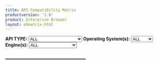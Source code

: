 ```yaml
---
title: API Compatibility Matrix
productversion: '1.6'
product: Enterprise Browser
layout: ebmatrix.html
---
```

<div>
	<B>API TYPE:</B>
	<select id="sel_api_type" onChange="listAPI();">
		<option value="all">ALL</option>
		<option value="ebapi">Enterprise Browser APIs</option>
		<option value="re2xapi">RhoElements 2.x APIs</option>
		<option value="pb3xapi">PocketBrowser 3.x APIs</option>
	</select>
	<B>Operating System(s):</B>
	<select id="sel_platform_type" onChange="listAPI();">
		<option value="all">ALL</option>
		<option value="plat_wmce">WM/CE</option>
		<option value="plat_android">Android</option>
	</select>
	<B>Engine(s):</B>
	<select id="sel_engine_type" onChange="listAPI();">
		<option value="all">ALL</option>
		<option value="eng_ie_wmce">Internet Explorer</option>
		<option value="eng_webkit_wmce">WM/CE Webkit</option>
		<option value="eng_android">Android Stock Webkit</option>
	</select>
	<br><br><table id='tableapilist'></table>
</div>
<style>
		table, th, td {
			border: 1px solid black;
		    border-collapse: collapse;
		}
		th {
		    height: 70px;
		    background-color: #eeeeee;
		    color: black;
		    text-align: center;
		}
		td {
			height: 60px;
			text-align: center;
		}
		table{
			width: 50%
		}
		tr:hover {
			background-color: #eeeeee
		}
</style>
<script type="text/javascript">
		var matrix=[
			{	"apitype":"EnterpriseBrowser API",	"apiname":"<a target='_blank' href='../../api/re2x/apd'>APD	</a>","platform_wmce":"WM/CE",	"platform_android":"Android",	"engine_ie_wmce":"",	"engine_webkit_wmce":"WM/CE Webkit",	"engine_android":"Android Stock Webkit"	},
			{	"apitype":"EnterpriseBrowser API",	"apiname":"<a target='_blank' href='../../api/Application'>Application	</a>","platform_wmce":"WM/CE",	"platform_android":"Android",	"engine_ie_wmce":"",	"engine_webkit_wmce":"WM/CE Webkit",	"engine_android":"Android Stock Webkit"	},
			{	"apitype":"EnterpriseBrowser API",	"apiname":"<a target='_blank' href='../../api/audiocapture'>AudioCapture	</a>","platform_wmce":"WM/CE",	"platform_android":"Android",	"engine_ie_wmce":"",	"engine_webkit_wmce":"WM/CE Webkit",	"engine_android":"Android Stock Webkit"	},
			{	"apitype":"EnterpriseBrowser API",	"apiname":"<a target='_blank' href='../../api/barcode'>Barcode	</a>","platform_wmce":"WM/CE",	"platform_android":"Android",	"engine_ie_wmce":"",	"engine_webkit_wmce":"WM/CE Webkit",	"engine_android":"Android Stock Webkit"	},
			{	"apitype":"EnterpriseBrowser API",	"apiname":"<a target='_blank' href='../../api/battery'>Battery	</a>","platform_wmce":"WM/CE",	"platform_android":"Android",	"engine_ie_wmce":"",	"engine_webkit_wmce":"WM/CE Webkit",	"engine_android":"Android Stock Webkit"	},
			{	"apitype":"EnterpriseBrowser API",	"apiname":"<a target='_blank' href='../../api/camera'>Camera	</a>","platform_wmce":"WM/CE",	"platform_android":"Android",	"engine_ie_wmce":"",	"engine_webkit_wmce":"WM/CE Webkit",	"engine_android":"Android Stock Webkit"	},
			{	"apitype":"EnterpriseBrowser API",	"apiname":"<a target='_blank' href='../../api/cardreader'>CardReader	</a>","platform_wmce":"WM/CE",	"platform_android":"Android",	"engine_ie_wmce":"",	"engine_webkit_wmce":"WM/CE Webkit",	"engine_android":"Android Stock Webkit"	},
			{	"apitype":"EnterpriseBrowser API",	"apiname":"<a target='_blank' href='../../api/Database'>Database	</a>","platform_wmce":"WM/CE",	"platform_android":"Android",	"engine_ie_wmce":"",	"engine_webkit_wmce":"WM/CE Webkit",	"engine_android":"Android Stock Webkit"	},
			{	"apitype":"EnterpriseBrowser API",	"apiname":"<a target='_blank' href='../../api/device'>Device	</a>","platform_wmce":"WM/CE",	"platform_android":"Android",	"engine_ie_wmce":"",	"engine_webkit_wmce":"WM/CE Webkit",	"engine_android":"Android Stock Webkit"	},
			{	"apitype":"EnterpriseBrowser API",	"apiname":"<a target='_blank' href='../../api/Ekb'>Ekb	</a>","platform_wmce":"",	"platform_android":"Android",	"engine_ie_wmce":"",	"engine_webkit_wmce":"",	"engine_android":"Android Stock Webkit"	},
			{	"apitype":"EnterpriseBrowser API",	"apiname":"<a target='_blank' href='../../api/EzNFC'>EzNFC	</a>","platform_wmce":"",	"platform_android":"Android",	"engine_ie_wmce":"",	"engine_webkit_wmce":"",	"engine_android":"Android Stock Webkit"	},
			{	"apitype":"EnterpriseBrowser API",	"apiname":"<a target='_blank' href='../../api/File'>File	</a>","platform_wmce":"WM/CE",	"platform_android":"Android",	"engine_ie_wmce":"",	"engine_webkit_wmce":"WM/CE Webkit",	"engine_android":"Android Stock Webkit"	},
			{	"apitype":"EnterpriseBrowser API",	"apiname":"<a target='_blank' href='../../api/Intent'>Intent	</a>","platform_wmce":"WM/CE",	"platform_android":"Android",	"engine_ie_wmce":"",	"engine_webkit_wmce":"WM/CE Webkit",	"engine_android":"Android Stock Webkit"	},
			{	"apitype":"EnterpriseBrowser API",	"apiname":"<a target='_blank' href='../../api/keycapture'>KeyCapture	</a>","platform_wmce":"WM/CE",	"platform_android":"Android",	"engine_ie_wmce":"",	"engine_webkit_wmce":"WM/CE Webkit",	"engine_android":"Android Stock Webkit"	},
			{	"apitype":"EnterpriseBrowser API",	"apiname":"<a target='_blank' href='../../api/keystate'>KeyState	</a>","platform_wmce":"WM/CE",	"platform_android":"",	"engine_ie_wmce":"",	"engine_webkit_wmce":"WM/CE Webkit",	"engine_android":""	},
			{	"apitype":"EnterpriseBrowser API",	"apiname":"<a target='_blank' href='../../api/Log'>Log	</a>","platform_wmce":"WM/CE",	"platform_android":"Android",	"engine_ie_wmce":"",	"engine_webkit_wmce":"WM/CE Webkit",	"engine_android":"Android Stock Webkit"	},
			{	"apitype":"EnterpriseBrowser API",	"apiname":"<a target='_blank' href='../../api/mediaplayer'>MediaPlayer	</a>","platform_wmce":"WM/CE",	"platform_android":"Android",	"engine_ie_wmce":"",	"engine_webkit_wmce":"WM/CE Webkit",	"engine_android":"Android Stock Webkit"	},
			{	"apitype":"EnterpriseBrowser API",	"apiname":"<a target='_blank' href='../../api/NativeMenubar'>NativeMenubar	</a>","platform_wmce":"WM/CE",	"platform_android":"",	"engine_ie_wmce":"",	"engine_webkit_wmce":"WM/CE Webkit",	"engine_android":""	},
			{	"apitype":"EnterpriseBrowser API",	"apiname":"<a target='_blank' href='../../api/NativeTabbar'>NativeTabbar	</a>","platform_wmce":"WM/CE",	"platform_android":"Android",	"engine_ie_wmce":"",	"engine_webkit_wmce":"WM/CE Webkit",	"engine_android":"Android Stock Webkit"	},
			{	"apitype":"EnterpriseBrowser API",	"apiname":"<a target='_blank' href='../../api/NativeToolbar'>NativeToolbar	</a>","platform_wmce":"WM/CE",	"platform_android":"Android",	"engine_ie_wmce":"",	"engine_webkit_wmce":"WM/CE Webkit",	"engine_android":"Android Stock Webkit"	},
			{	"apitype":"EnterpriseBrowser API",	"apiname":"<a target='_blank' href='../../api/Network'>Network	</a>","platform_wmce":"WM/CE",	"platform_android":"Android",	"engine_ie_wmce":"",	"engine_webkit_wmce":"WM/CE Webkit",	"engine_android":"Android Stock Webkit"	},
			{	"apitype":"EnterpriseBrowser API",	"apiname":"<a target='_blank' href='../../api/Notification'>Notification	</a>","platform_wmce":"WM/CE",	"platform_android":"Android",	"engine_ie_wmce":"",	"engine_webkit_wmce":"WM/CE Webkit",	"engine_android":"Android Stock Webkit"	},
			{	"apitype":"EnterpriseBrowser API",	"apiname":"<a target='_blank' href='../../api/printing'>Printer	</a>","platform_wmce":"WM/CE",	"platform_android":"Android",	"engine_ie_wmce":"",	"engine_webkit_wmce":"WM/CE Webkit",	"engine_android":"Android Stock Webkit"	},
			{	"apitype":"EnterpriseBrowser API",	"apiname":"<a target='_blank' href='../../api/printingzebra'>PrinterZebra	</a>","platform_wmce":"WM/CE",	"platform_android":"Android",	"engine_ie_wmce":"",	"engine_webkit_wmce":"WM/CE Webkit",	"engine_android":"Android Stock Webkit"	},
			{	"apitype":"EnterpriseBrowser API",	"apiname":"<a target='_blank' href='../../api/remotenotification'>RemoteNotification	</a>","platform_wmce":"",	"platform_android":"Android",	"engine_ie_wmce":"",	"engine_webkit_wmce":"",	"engine_android":"Android Stock Webkit"	},
			{	"apitype":"EnterpriseBrowser API",	"apiname":"<a target='_blank' href='../../api/screenorientation'>ScreenOrientation	</a>","platform_wmce":"WM/CE",	"platform_android":"Android",	"engine_ie_wmce":"",	"engine_webkit_wmce":"WM/CE Webkit",	"engine_android":"Android Stock Webkit"	},
			{	"apitype":"EnterpriseBrowser API",	"apiname":"<a target='_blank' href='../../api/sensor'>Sensor	</a>","platform_wmce":"WM/CE",	"platform_android":"Android",	"engine_ie_wmce":"",	"engine_webkit_wmce":"WM/CE Webkit",	"engine_android":"Android Stock Webkit"	},
			{	"apitype":"EnterpriseBrowser API",	"apiname":"<a target='_blank' href='../../api/settingsButton'>SettingsButton	</a>","platform_wmce":"WM/CE",	"platform_android":"Android",	"engine_ie_wmce":"",	"engine_webkit_wmce":"WM/CE Webkit",	"engine_android":"Android Stock Webkit"	},
			{	"apitype":"EnterpriseBrowser API",	"apiname":"<a target='_blank' href='../../api/signalindicators'>SignalIndicators	</a>","platform_wmce":"WM/CE",	"platform_android":"Android",	"engine_ie_wmce":"",	"engine_webkit_wmce":"WM/CE Webkit",	"engine_android":"Android Stock Webkit"	},
			{	"apitype":"EnterpriseBrowser API",	"apiname":"<a target='_blank' href='../../api/signature'>Signature	</a>","platform_wmce":"WM/CE",	"platform_android":"Android",	"engine_ie_wmce":"",	"engine_webkit_wmce":"WM/CE Webkit",	"engine_android":"Android Stock Webkit"	},
			{	"apitype":"EnterpriseBrowser API",	"apiname":"<a target='_blank' href='../../api/Sip'>SIP	</a>","platform_wmce":"",	"platform_android":"Android",	"engine_ie_wmce":"",	"engine_webkit_wmce":"",	"engine_android":"Android Stock Webkit"	},
			{	"apitype":"EnterpriseBrowser API",	"apiname":"<a target='_blank' href='../../api/smartcradle'>SmartCradle	</a>","platform_wmce":"WM/CE",	"platform_android":"Android",	"engine_ie_wmce":"",	"engine_webkit_wmce":"WM/CE Webkit",	"engine_android":"Android Stock Webkit"	},
			{	"apitype":"EnterpriseBrowser API",	"apiname":"<a target='_blank' href='../../api/system'>System	</a>","platform_wmce":"WM/CE",	"platform_android":"Android",	"engine_ie_wmce":"",	"engine_webkit_wmce":"WM/CE Webkit",	"engine_android":"Android Stock Webkit"	},
			{	"apitype":"EnterpriseBrowser API",	"apiname":"<a target='_blank' href='../../api/Timer'>Timer	</a>","platform_wmce":"WM/CE",	"platform_android":"Android",	"engine_ie_wmce":"",	"engine_webkit_wmce":"WM/CE Webkit",	"engine_android":"Android Stock Webkit"	},
			{	"apitype":"EnterpriseBrowser API",	"apiname":"<a target='_blank' href='../../api/webview'>Webview	</a>","platform_wmce":"WM/CE",	"platform_android":"Android",	"engine_ie_wmce":"",	"engine_webkit_wmce":"WM/CE Webkit",	"engine_android":"Android Stock Webkit"	},
			{	"apitype":"RhoElements 2.X API",	"apiname":"<a target='_blank' href='../../api/re2x/addressbar'>AddressBar	</a>","platform_wmce":"WM/CE",	"platform_android":"Android",	"engine_ie_wmce":"",	"engine_webkit_wmce":"WM/CE Webkit",	"engine_android":"Android Stock Webkit"	},
			{	"apitype":"RhoElements 2.X API",	"apiname":"<a target='_blank' href='../../api/re2x/airbeam'>Airbeam	</a>","platform_wmce":"WM/CE",	"platform_android":"",	"engine_ie_wmce":"",	"engine_webkit_wmce":"WM/CE Webkit",	"engine_android":""	},
			{	"apitype":"RhoElements 2.X API",	"apiname":"<a target='_blank' href='../../api/re2x/alarm'>Alarm	</a>","platform_wmce":"WM/CE",	"platform_android":"Android",	"engine_ie_wmce":"",	"engine_webkit_wmce":"WM/CE Webkit",	"engine_android":"Android Stock Webkit"	},
			{	"apitype":"RhoElements 2.X API",	"apiname":"<a target='_blank' href='../../api/re2x/apd'>APD	</a>","platform_wmce":"WM/CE",	"platform_android":"Android",	"engine_ie_wmce":"",	"engine_webkit_wmce":"WM/CE Webkit",	"engine_android":"Android Stock Webkit"	},
			{	"apitype":"RhoElements 2.X API",	"apiname":"<a target='_blank' href='../../api/re2x/application'>Application	</a>","platform_wmce":"WM/CE",	"platform_android":"Android",	"engine_ie_wmce":"",	"engine_webkit_wmce":"WM/CE Webkit",	"engine_android":"Android Stock Webkit"	},
			{	"apitype":"RhoElements 2.X API",	"apiname":"<a target='_blank' href='../../api/re2x/AudioCapture'>AudioCapture	</a>","platform_wmce":"WM/CE",	"platform_android":"Android",	"engine_ie_wmce":"",	"engine_webkit_wmce":"WM/CE Webkit",	"engine_android":"Android Stock Webkit"	},
			{	"apitype":"RhoElements 2.X API",	"apiname":"<a target='_blank' href='../../api/re2x/backbutton'>BackButton	</a>","platform_wmce":"WM/CE",	"platform_android":"Android",	"engine_ie_wmce":"",	"engine_webkit_wmce":"WM/CE Webkit",	"engine_android":"Android Stock Webkit"	},
			{	"apitype":"RhoElements 2.X API",	"apiname":"<a target='_blank' href='../../api/re2x/backlight'>Backlight	</a>","platform_wmce":"WM/CE",	"platform_android":"Android",	"engine_ie_wmce":"",	"engine_webkit_wmce":"WM/CE Webkit",	"engine_android":"Android Stock Webkit"	},
			{	"apitype":"RhoElements 2.X API",	"apiname":"<a target='_blank' href='../../api/re2x/battery'>Battery	</a>","platform_wmce":"WM/CE",	"platform_android":"Android",	"engine_ie_wmce":"",	"engine_webkit_wmce":"WM/CE Webkit",	"engine_android":"Android Stock Webkit"	},
			{	"apitype":"RhoElements 2.X API",	"apiname":"<a target='_blank' href='../../api/re2x/bottomcommandarea'>BottomCommandArea	</a>","platform_wmce":"WM/CE",	"platform_android":"",	"engine_ie_wmce":"",	"engine_webkit_wmce":"WM/CE Webkit",	"engine_android":""	},
			{	"apitype":"RhoElements 2.X API",	"apiname":"<a target='_blank' href='../../api/re2x/cardreader'>CardReader	</a>","platform_wmce":"WM/CE",	"platform_android":"Android",	"engine_ie_wmce":"",	"engine_webkit_wmce":"WM/CE Webkit",	"engine_android":"Android Stock Webkit"	},
			{	"apitype":"RhoElements 2.X API",	"apiname":"<a target='_blank' href='../../api/re2x/comm'>Comm	</a>","platform_wmce":"WM/CE",	"platform_android":"",	"engine_ie_wmce":"",	"engine_webkit_wmce":"WM/CE Webkit",	"engine_android":""	},
			{	"apitype":"RhoElements 2.X API",	"apiname":"<a target='_blank' href='../../api/re2x/toc_decoders'>Decoders	</a>","platform_wmce":"WM/CE",	"platform_android":"Android",	"engine_ie_wmce":"",	"engine_webkit_wmce":"WM/CE Webkit",	"engine_android":"Android Stock Webkit"	},
			{	"apitype":"RhoElements 2.X API",	"apiname":"<a target='_blank' href='../../api/re2x/device'>Device	</a>","platform_wmce":"WM/CE",	"platform_android":"Android",	"engine_ie_wmce":"",	"engine_webkit_wmce":"WM/CE Webkit",	"engine_android":"Android Stock Webkit"	},
			{	"apitype":"RhoElements 2.X API",	"apiname":"<a target='_blank' href='../../api/re2x/EMMLProfile'>EMML Profile	</a>","platform_wmce":"WM/CE",	"platform_android":"Android",	"engine_ie_wmce":"",	"engine_webkit_wmce":"WM/CE Webkit",	"engine_android":"Android Stock Webkit"	},
			{	"apitype":"RhoElements 2.X API",	"apiname":"<a target='_blank' href='../../api/re2x/FileTransfer'>FileTransfer	</a>","platform_wmce":"WM/CE",	"platform_android":"Android",	"engine_ie_wmce":"",	"engine_webkit_wmce":"WM/CE Webkit",	"engine_android":"Android Stock Webkit"	},
			{	"apitype":"RhoElements 2.X API",	"apiname":"<a target='_blank' href='../../api/re2x/forwardbutton'>ForwardButton	</a>","platform_wmce":"WM/CE",	"platform_android":"Android",	"engine_ie_wmce":"",	"engine_webkit_wmce":"WM/CE Webkit",	"engine_android":"Android Stock Webkit"	},
			{	"apitype":"RhoElements 2.X API",	"apiname":"<a target='_blank' href='../../api/re2x/generic'>Generic	</a>","platform_wmce":"WM/CE",	"platform_android":"Android",	"engine_ie_wmce":"",	"engine_webkit_wmce":"WM/CE Webkit",	"engine_android":"Android Stock Webkit"	},
			{	"apitype":"RhoElements 2.X API",	"apiname":"<a target='_blank' href='../../api/re2x/Gesture'>Gesture	</a>","platform_wmce":"WM/CE",	"platform_android":"Android",	"engine_ie_wmce":"",	"engine_webkit_wmce":"WM/CE Webkit",	"engine_android":"Android Stock Webkit"	},
			{	"apitype":"RhoElements 2.X API",	"apiname":"<a target='_blank' href='../../api/re2x/gobutton'>GoButton	</a>","platform_wmce":"WM/CE",	"platform_android":"Android",	"engine_ie_wmce":"",	"engine_webkit_wmce":"WM/CE Webkit",	"engine_android":"Android Stock Webkit"	},
			{	"apitype":"RhoElements 2.X API",	"apiname":"<a target='_blank' href='../../api/re2x/History'>History	</a>","platform_wmce":"WM/CE",	"platform_android":"Android",	"engine_ie_wmce":"",	"engine_webkit_wmce":"WM/CE Webkit",	"engine_android":"Android Stock Webkit"	},
			{	"apitype":"RhoElements 2.X API",	"apiname":"<a target='_blank' href='../../api/re2x/HomeButton'>HomeButton	</a>","platform_wmce":"WM/CE",	"platform_android":"Android",	"engine_ie_wmce":"",	"engine_webkit_wmce":"WM/CE Webkit",	"engine_android":"Android Stock Webkit"	},
			{	"apitype":"RhoElements 2.X API",	"apiname":"<a target='_blank' href='../../api/re2x/hourglass'>Hourglass	</a>","platform_wmce":"WM/CE",	"platform_android":"Android",	"engine_ie_wmce":"",	"engine_webkit_wmce":"WM/CE Webkit",	"engine_android":"Android Stock Webkit"	},
			{	"apitype":"RhoElements 2.X API",	"apiname":"<a target='_blank' href='../../api/re2x/imager'>Imager	</a>","platform_wmce":"WM/CE",	"platform_android":"Android",	"engine_ie_wmce":"",	"engine_webkit_wmce":"WM/CE Webkit",	"engine_android":"Android Stock Webkit"	},
			{	"apitype":"RhoElements 2.X API",	"apiname":"<a target='_blank' href='../../api/re2x/keycapture'>KeyCapture	</a>","platform_wmce":"WM/CE",	"platform_android":"Android",	"engine_ie_wmce":"",	"engine_webkit_wmce":"WM/CE Webkit",	"engine_android":"Android Stock Webkit"	},
			{	"apitype":"RhoElements 2.X API",	"apiname":"<a target='_blank' href='../../api/re2x/Keylight'>KeyLight	</a>","platform_wmce":"WM/CE",	"platform_android":"",	"engine_ie_wmce":"",	"engine_webkit_wmce":"WM/CE Webkit",	"engine_android":""	},
			{	"apitype":"RhoElements 2.X API",	"apiname":"<a target='_blank' href='../../api/re2x/keystate'>KeyState	</a>","platform_wmce":"WM/CE",	"platform_android":"",	"engine_ie_wmce":"",	"engine_webkit_wmce":"WM/CE Webkit",	"engine_android":""	},
			{	"apitype":"RhoElements 2.X API",	"apiname":"<a target='_blank' href='../../api/re2x/mediaPlayer'>MediaPlayer	</a>","platform_wmce":"WM/CE",	"platform_android":"Android",	"engine_ie_wmce":"",	"engine_webkit_wmce":"WM/CE Webkit",	"engine_android":"Android Stock Webkit"	},
			{	"apitype":"RhoElements 2.X API",	"apiname":"<a target='_blank' href='../../api/re2x/memory'>Memory	</a>","platform_wmce":"WM/CE",	"platform_android":"",	"engine_ie_wmce":"",	"engine_webkit_wmce":"WM/CE Webkit",	"engine_android":""	},
			{	"apitype":"RhoElements 2.X API",	"apiname":"<a target='_blank' href='../../api/re2x/minimizebutton'>MinimizeButton	</a>","platform_wmce":"WM/CE",	"platform_android":"Android",	"engine_ie_wmce":"",	"engine_webkit_wmce":"WM/CE Webkit",	"engine_android":"Android Stock Webkit"	},
			{	"apitype":"RhoElements 2.X API",	"apiname":"<a target='_blank' href='../../api/re2x/network'>Network	</a>","platform_wmce":"WM/CE",	"platform_android":"Android",	"engine_ie_wmce":"",	"engine_webkit_wmce":"WM/CE Webkit",	"engine_android":"Android Stock Webkit"	},
			{	"apitype":"RhoElements 2.X API",	"apiname":"<a target='_blank' href='../../api/re2x/notification'>Notification	</a>","platform_wmce":"WM/CE",	"platform_android":"Android",	"engine_ie_wmce":"",	"engine_webkit_wmce":"WM/CE Webkit",	"engine_android":"Android Stock Webkit"	},
			{	"apitype":"RhoElements 2.X API",	"apiname":"<a target='_blank' href='../../api/re2x/odax'>ODAX	</a>","platform_wmce":"WM/CE",	"platform_android":"",	"engine_ie_wmce":"",	"engine_webkit_wmce":"WM/CE Webkit",	"engine_android":""	},
			{	"apitype":"RhoElements 2.X API",	"apiname":"<a target='_blank' href='../../api/re2x/poweron'>PowerOn	</a>","platform_wmce":"WM/CE",	"platform_android":"",	"engine_ie_wmce":"",	"engine_webkit_wmce":"WM/CE Webkit",	"engine_android":""	},
			{	"apitype":"RhoElements 2.X API",	"apiname":"<a target='_blank' href='../../api/re2x/push'>Push	</a>","platform_wmce":"WM/CE",	"platform_android":"Android",	"engine_ie_wmce":"",	"engine_webkit_wmce":"WM/CE Webkit",	"engine_android":"Android Stock Webkit"	},
			{	"apitype":"RhoElements 2.X API",	"apiname":"<a target='_blank' href='../../api/re2x/quitbutton'>Quit Button	</a>","platform_wmce":"WM/CE",	"platform_android":"Android",	"engine_ie_wmce":"",	"engine_webkit_wmce":"WM/CE Webkit",	"engine_android":"Android Stock Webkit"	},
			{	"apitype":"RhoElements 2.X API",	"apiname":"<a target='_blank' href='../../api/re2x/RawSensor'>RawSensor	</a>","platform_wmce":"WM/CE",	"platform_android":"Android",	"engine_ie_wmce":"",	"engine_webkit_wmce":"WM/CE Webkit",	"engine_android":"Android Stock Webkit"	},
			{	"apitype":"RhoElements 2.X API",	"apiname":"<a target='_blank' href='../../api/re2x/reboot'>Reboot	</a>","platform_wmce":"WM/CE",	"platform_android":"",	"engine_ie_wmce":"",	"engine_webkit_wmce":"WM/CE Webkit",	"engine_android":""	},
			{	"apitype":"RhoElements 2.X API",	"apiname":"<a target='_blank' href='../../api/re2x/registry'>Registry	</a>","platform_wmce":"WM/CE",	"platform_android":"",	"engine_ie_wmce":"",	"engine_webkit_wmce":"WM/CE Webkit",	"engine_android":""	},
			{	"apitype":"RhoElements 2.X API",	"apiname":"<a target='_blank' href='../../api/re2x/reloadbutton'>Reload Button	</a>","platform_wmce":"WM/CE",	"platform_android":"Android",	"engine_ie_wmce":"",	"engine_webkit_wmce":"WM/CE Webkit",	"engine_android":"Android Stock Webkit"	},
			{	"apitype":"RhoElements 2.X API",	"apiname":"<a target='_blank' href='../../api/re2x/rfid'>RFID	</a>","platform_wmce":"WM/CE",	"platform_android":"",	"engine_ie_wmce":"",	"engine_webkit_wmce":"WM/CE Webkit",	"engine_android":""	},
			{	"apitype":"RhoElements 2.X API",	"apiname":"<a target='_blank' href='../../api/re2x/RSM'>RSM	</a>","platform_wmce":"WM/CE",	"platform_android":"",	"engine_ie_wmce":"",	"engine_webkit_wmce":"WM/CE Webkit",	"engine_android":""	},
			{	"apitype":"RhoElements 2.X API",	"apiname":"<a target='_blank' href='../../api/re2x/scanner'>Scanner	</a>","platform_wmce":"WM/CE",	"platform_android":"Android",	"engine_ie_wmce":"",	"engine_webkit_wmce":"WM/CE Webkit",	"engine_android":"Android Stock Webkit"	},
			{	"apitype":"RhoElements 2.X API",	"apiname":"<a target='_blank' href='../../api/re2x/screenorientation'>ScreenOrientation	</a>","platform_wmce":"WM/CE",	"platform_android":"Android",	"engine_ie_wmce":"",	"engine_webkit_wmce":"WM/CE Webkit",	"engine_android":"Android Stock Webkit"	},
			{	"apitype":"RhoElements 2.X API",	"apiname":"<a target='_blank' href='../../api/re2x/signal'>Signal	</a>","platform_wmce":"WM/CE",	"platform_android":"Android",	"engine_ie_wmce":"",	"engine_webkit_wmce":"WM/CE Webkit",	"engine_android":"Android Stock Webkit"	},
			{	"apitype":"RhoElements 2.X API",	"apiname":"<a target='_blank' href='../../api/re2x/SignatureCapture'>SignatureCapture	</a>","platform_wmce":"WM/CE",	"platform_android":"Android",	"engine_ie_wmce":"",	"engine_webkit_wmce":"WM/CE Webkit",	"engine_android":"Android Stock Webkit"	},
			{	"apitype":"RhoElements 2.X API",	"apiname":"<a target='_blank' href='../../api/re2x/sip'>SIP	</a>","platform_wmce":"WM/CE",	"platform_android":"",	"engine_ie_wmce":"",	"engine_webkit_wmce":"WM/CE Webkit",	"engine_android":""	},
			{	"apitype":"RhoElements 2.X API",	"apiname":"<a target='_blank' href='../../api/re2x/sipbutton'>SIPButton	</a>","platform_wmce":"WM/CE",	"platform_android":"Android",	"engine_ie_wmce":"",	"engine_webkit_wmce":"WM/CE Webkit",	"engine_android":"Android Stock Webkit"	},
			{	"apitype":"RhoElements 2.X API",	"apiname":"<a target='_blank' href='../../api/re2x/stopbutton'>StopButton	</a>","platform_wmce":"WM/CE",	"platform_android":"Android",	"engine_ie_wmce":"",	"engine_webkit_wmce":"WM/CE Webkit",	"engine_android":"Android Stock Webkit"	},
			{	"apitype":"RhoElements 2.X API",	"apiname":"<a target='_blank' href='../../api/re2x/stylus'>Stylus	</a>","platform_wmce":"WM/CE",	"platform_android":"Android",	"engine_ie_wmce":"",	"engine_webkit_wmce":"WM/CE Webkit",	"engine_android":"Android Stock Webkit"	},
			{	"apitype":"RhoElements 2.X API",	"apiname":"<a target='_blank' href='../../api/re2x/systemTime'>SystemTime	</a>","platform_wmce":"WM/CE",	"platform_android":"",	"engine_ie_wmce":"",	"engine_webkit_wmce":"WM/CE Webkit",	"engine_android":""	},
			{	"apitype":"RhoElements 2.X API",	"apiname":"<a target='_blank' href='../../api/re2x/timer'>Timer	</a>","platform_wmce":"WM/CE",	"platform_android":"Android",	"engine_ie_wmce":"",	"engine_webkit_wmce":"WM/CE Webkit",	"engine_android":"Android Stock Webkit"	},
			{	"apitype":"RhoElements 2.X API",	"apiname":"<a target='_blank' href='../../api/re2x/topcommandarea'>TopCommandArea	</a>","platform_wmce":"WM/CE",	"platform_android":"",	"engine_ie_wmce":"",	"engine_webkit_wmce":"WM/CE Webkit",	"engine_android":""	},
			{	"apitype":"RhoElements 2.X API",	"apiname":"<a target='_blank' href='../../api/re2x/VideoCapture'>VideoCapture	</a>","platform_wmce":"WM/CE",	"platform_android":"Android",	"engine_ie_wmce":"",	"engine_webkit_wmce":"WM/CE Webkit",	"engine_android":"Android Stock Webkit"	},
			{	"apitype":"RhoElements 2.X API",	"apiname":"<a target='_blank' href='../../api/re2x/volume'>Volume	</a>","platform_wmce":"WM/CE",	"platform_android":"Android",	"engine_ie_wmce":"",	"engine_webkit_wmce":"WM/CE Webkit",	"engine_android":"Android Stock Webkit"	},
			{	"apitype":"RhoElements 2.X API",	"apiname":"<a target='_blank' href='../../api/re2x/wake'>Wake	</a>","platform_wmce":"",	"platform_android":"Android",	"engine_ie_wmce":"",	"engine_webkit_wmce":"",	"engine_android":"Android Stock Webkit"	},
			{	"apitype":"RhoElements 2.X API",	"apiname":"<a target='_blank' href='../../api/re2x/zoom'>Zoom	</a>","platform_wmce":"WM/CE",	"platform_android":"Android",	"engine_ie_wmce":"",	"engine_webkit_wmce":"WM/CE Webkit",	"engine_android":"Android Stock Webkit"	},
			{	"apitype":"RhoElements 2.X API",	"apiname":"<a target='_blank' href='../../api/re2x/zoomTextButton'>ZoomTextButton	</a>","platform_wmce":"WM/CE",	"platform_android":"Android",	"engine_ie_wmce":"",	"engine_webkit_wmce":"WM/CE Webkit",	"engine_android":"Android Stock Webkit"	},
			{	"apitype":"PocketBrowser 3.X API",	"apiname":"<a target='_blank' href='../../api/pb3x/addressbar'>AddressBar	</a>","platform_wmce":"WM/CE",	"platform_android":"Android",	"engine_ie_wmce":"Internet Explorer",	"engine_webkit_wmce":"WM/CE Webkit",	"engine_android":"Android Stock Webkit"	},
			{	"apitype":"PocketBrowser 3.X API",	"apiname":"<a target='_blank' href='../../api/pb3x/toc_airbeam'>Airbeam Smart	</a>","platform_wmce":"WM/CE",	"platform_android":"",	"engine_ie_wmce":"Internet Explorer",	"engine_webkit_wmce":"WM/CE Webkit",	"engine_android":""	},
			{	"apitype":"PocketBrowser 3.X API",	"apiname":"<a target='_blank' href='../../api/pb3x/alarm'>Alarm	</a>","platform_wmce":"WM/CE",	"platform_android":"Android",	"engine_ie_wmce":"Internet Explorer",	"engine_webkit_wmce":"WM/CE Webkit",	"engine_android":"Android Stock Webkit"	},
			{	"apitype":"PocketBrowser 3.X API",	"apiname":"<a target='_blank' href='../../api/pb3x/toc_apd'>APD	</a>","platform_wmce":"WM/CE",	"platform_android":"Android",	"engine_ie_wmce":"Internet Explorer",	"engine_webkit_wmce":"WM/CE Webkit",	"engine_android":"Android Stock Webkit"	},
			{	"apitype":"PocketBrowser 3.X API",	"apiname":"<a target='_blank' href='../../api/pb3x/application'>Application	</a>","platform_wmce":"WM/CE",	"platform_android":"Android",	"engine_ie_wmce":"Internet Explorer",	"engine_webkit_wmce":"WM/CE Webkit",	"engine_android":"Android Stock Webkit"	},
			{	"apitype":"PocketBrowser 3.X API",	"apiname":"<a target='_blank' href='../../api/pb3x/backbutton'>BackButton	</a>","platform_wmce":"WM/CE",	"platform_android":"Android",	"engine_ie_wmce":"Internet Explorer",	"engine_webkit_wmce":"WM/CE Webkit",	"engine_android":"Android Stock Webkit"	},
			{	"apitype":"PocketBrowser 3.X API",	"apiname":"<a target='_blank' href='../../api/pb3x/backlight'>Backlight	</a>","platform_wmce":"WM/CE",	"platform_android":"Android",	"engine_ie_wmce":"Internet Explorer",	"engine_webkit_wmce":"WM/CE Webkit",	"engine_android":"Android Stock Webkit"	},
			{	"apitype":"PocketBrowser 3.X API",	"apiname":"<a target='_blank' href='../../api/pb3x/battery'>Battery	</a>","platform_wmce":"WM/CE",	"platform_android":"Android",	"engine_ie_wmce":"Internet Explorer",	"engine_webkit_wmce":"WM/CE Webkit",	"engine_android":"Android Stock Webkit"	},
			{	"apitype":"PocketBrowser 3.X API",	"apiname":"<a target='_blank' href='../../api/pb3x/bottomcommandarea'>BottomCommandArea	</a>","platform_wmce":"WM/CE",	"platform_android":"",	"engine_ie_wmce":"Internet Explorer",	"engine_webkit_wmce":"WM/CE Webkit",	"engine_android":""	},
			{	"apitype":"PocketBrowser 3.X API",	"apiname":"<a target='_blank' href='../../api/pb3x/cardreader'>CardReader	</a>","platform_wmce":"WM/CE",	"platform_android":"Android",	"engine_ie_wmce":"Internet Explorer",	"engine_webkit_wmce":"WM/CE Webkit",	"engine_android":"Android Stock Webkit"	},
			{	"apitype":"PocketBrowser 3.X API",	"apiname":"<a target='_blank' href='../../api/pb3x/comm'>Comm	</a>","platform_wmce":"WM/CE",	"platform_android":"",	"engine_ie_wmce":"Internet Explorer",	"engine_webkit_wmce":"WM/CE Webkit",	"engine_android":""	},
			{	"apitype":"PocketBrowser 3.X API",	"apiname":"<a target='_blank' href='../../api/pb3x/decoders'>Decoders	</a>","platform_wmce":"WM/CE",	"platform_android":"Android",	"engine_ie_wmce":"Internet Explorer",	"engine_webkit_wmce":"WM/CE Webkit",	"engine_android":"Android Stock Webkit"	},
			{	"apitype":"PocketBrowser 3.X API",	"apiname":"<a target='_blank' href='../../api/pb3x/device'>Device	</a>","platform_wmce":"WM/CE",	"platform_android":"",	"engine_ie_wmce":"Internet Explorer",	"engine_webkit_wmce":"WM/CE Webkit",	"engine_android":""	},
			{	"apitype":"PocketBrowser 3.X API",	"apiname":"<a target='_blank' href='../../api/pb3x/emmlprofile'>EMMLProfile	</a>","platform_wmce":"WM/CE",	"platform_android":"Android",	"engine_ie_wmce":"Internet Explorer",	"engine_webkit_wmce":"WM/CE Webkit",	"engine_android":"Android Stock Webkit"	},
			{	"apitype":"PocketBrowser 3.X API",	"apiname":"<a target='_blank' href='../../api/pb3x/filetransfer'>FileTransfer	</a>","platform_wmce":"WM/CE",	"platform_android":"Android",	"engine_ie_wmce":"Internet Explorer",	"engine_webkit_wmce":"WM/CE Webkit",	"engine_android":"Android Stock Webkit"	},
			{	"apitype":"PocketBrowser 3.X API",	"apiname":"<a target='_blank' href='../../api/pb3x/forwardbutton'>ForwardButton	</a>","platform_wmce":"WM/CE",	"platform_android":"Android",	"engine_ie_wmce":"Internet Explorer",	"engine_webkit_wmce":"WM/CE Webkit",	"engine_android":"Android Stock Webkit"	},
			{	"apitype":"PocketBrowser 3.X API",	"apiname":"<a target='_blank' href='../../api/pb3x/toc_generic'>Generic	</a>","platform_wmce":"WM/CE",	"platform_android":"Android",	"engine_ie_wmce":"Internet Explorer",	"engine_webkit_wmce":"WM/CE Webkit",	"engine_android":"Android Stock Webkit"	},
			{	"apitype":"PocketBrowser 3.X API",	"apiname":"<a target='_blank' href='../../api/pb3x/gesture'>Gesture	</a>","platform_wmce":"WM/CE",	"platform_android":"Android",	"engine_ie_wmce":"Internet Explorer",	"engine_webkit_wmce":"WM/CE Webkit",	"engine_android":"Android Stock Webkit"	},
			{	"apitype":"PocketBrowser 3.X API",	"apiname":"<a target='_blank' href='../../api/pb3x/gobutton'>GoButton	</a>","platform_wmce":"WM/CE",	"platform_android":"Android",	"engine_ie_wmce":"Internet Explorer",	"engine_webkit_wmce":"WM/CE Webkit",	"engine_android":"Android Stock Webkit"	},
			{	"apitype":"PocketBrowser 3.X API",	"apiname":"<a target='_blank' href='../../api/pb3x/historyback'>HistoryBack	</a>","platform_wmce":"WM/CE",	"platform_android":"Android",	"engine_ie_wmce":"Internet Explorer",	"engine_webkit_wmce":"WM/CE Webkit",	"engine_android":"Android Stock Webkit"	},
			{	"apitype":"PocketBrowser 3.X API",	"apiname":"<a target='_blank' href='../../api/pb3x/homebutton'>HomeButton	</a>","platform_wmce":"WM/CE",	"platform_android":"Android",	"engine_ie_wmce":"Internet Explorer",	"engine_webkit_wmce":"WM/CE Webkit",	"engine_android":"Android Stock Webkit"	},
			{	"apitype":"PocketBrowser 3.X API",	"apiname":"<a target='_blank' href='../../api/pb3x/hourglass'>Hourglass	</a>","platform_wmce":"WM/CE",	"platform_android":"Android",	"engine_ie_wmce":"Internet Explorer",	"engine_webkit_wmce":"WM/CE Webkit",	"engine_android":"Android Stock Webkit"	},
			{	"apitype":"PocketBrowser 3.X API",	"apiname":"<a target='_blank' href='../../api/pb3x/imager'>Imager	</a>","platform_wmce":"WM/CE",	"platform_android":"Android",	"engine_ie_wmce":"Internet Explorer",	"engine_webkit_wmce":"WM/CE Webkit",	"engine_android":"Android Stock Webkit"	},
			{	"apitype":"PocketBrowser 3.X API",	"apiname":"<a target='_blank' href='../../api/pb3x/keycapture'>KeyCapture	</a>","platform_wmce":"WM/CE",	"platform_android":"Android",	"engine_ie_wmce":"Internet Explorer",	"engine_webkit_wmce":"WM/CE Webkit",	"engine_android":"Android Stock Webkit"	},
			{	"apitype":"PocketBrowser 3.X API",	"apiname":"<a target='_blank' href='../../api/pb3x/keylight'>KeyLight	</a>","platform_wmce":"WM/CE",	"platform_android":"",	"engine_ie_wmce":"Internet Explorer",	"engine_webkit_wmce":"WM/CE Webkit",	"engine_android":""	},
			{	"apitype":"PocketBrowser 3.X API",	"apiname":"<a target='_blank' href='../../api/pb3x/keystate'>KeyState	</a>","platform_wmce":"WM/CE",	"platform_android":"",	"engine_ie_wmce":"Internet Explorer",	"engine_webkit_wmce":"WM/CE Webkit",	"engine_android":""	},
			{	"apitype":"PocketBrowser 3.X API",	"apiname":"<a target='_blank' href='../../api/pb3x/toc_microflash'>Microflash ActiveX Object	</a>","platform_wmce":"WM/CE",	"platform_android":"",	"engine_ie_wmce":"Internet Explorer",	"engine_webkit_wmce":"WM/CE Webkit",	"engine_android":""	},
			{	"apitype":"PocketBrowser 3.X API",	"apiname":"<a target='_blank' href='../../api/pb3x/minimizebutton'>MinimizeButton	</a>","platform_wmce":"WM/CE",	"platform_android":"Android",	"engine_ie_wmce":"Internet Explorer",	"engine_webkit_wmce":"WM/CE Webkit",	"engine_android":"Android Stock Webkit"	},
			{	"apitype":"PocketBrowser 3.X API",	"apiname":"<a target='_blank' href='../../api/pb3x/notification'>Notification	</a>","platform_wmce":"WM/CE",	"platform_android":"Android",	"engine_ie_wmce":"Internet Explorer",	"engine_webkit_wmce":"WM/CE Webkit",	"engine_android":"Android Stock Webkit"	},
			{	"apitype":"PocketBrowser 3.X API",	"apiname":"<a target='_blank' href='../../api/pb3x/toc_odax'>ODAX	</a>","platform_wmce":"WM/CE",	"platform_android":"",	"engine_ie_wmce":"Internet Explorer",	"engine_webkit_wmce":"WM/CE Webkit",	"engine_android":""	},
			{	"apitype":"PocketBrowser 3.X API",	"apiname":"<a target='_blank' href='../../api/pb3x/poweron'>PowerOn	</a>","platform_wmce":"WM/CE",	"platform_android":"",	"engine_ie_wmce":"Internet Explorer",	"engine_webkit_wmce":"WM/CE Webkit",	"engine_android":""	},
			{	"apitype":"PocketBrowser 3.X API",	"apiname":"<a target='_blank' href='../../api/pb3x/push'>Push	</a>","platform_wmce":"WM/CE",	"platform_android":"Android",	"engine_ie_wmce":"Internet Explorer",	"engine_webkit_wmce":"WM/CE Webkit",	"engine_android":"Android Stock Webkit"	},
			{	"apitype":"PocketBrowser 3.X API",	"apiname":"<a target='_blank' href='../../api/pb3x/quitbutton'>QuitButton	</a>","platform_wmce":"WM/CE",	"platform_android":"Android",	"engine_ie_wmce":"Internet Explorer",	"engine_webkit_wmce":"WM/CE Webkit",	"engine_android":"Android Stock Webkit"	},
			{	"apitype":"PocketBrowser 3.X API",	"apiname":"<a target='_blank' href='../../api/pb3x/reboot'>Reboot	</a>","platform_wmce":"WM/CE",	"platform_android":"",	"engine_ie_wmce":"Internet Explorer",	"engine_webkit_wmce":"WM/CE Webkit",	"engine_android":""	},
			{	"apitype":"PocketBrowser 3.X API",	"apiname":"<a target='_blank' href='../../api/pb3x/registry'>Registry	</a>","platform_wmce":"WM/CE",	"platform_android":"",	"engine_ie_wmce":"Internet Explorer",	"engine_webkit_wmce":"WM/CE Webkit",	"engine_android":""	},
			{	"apitype":"PocketBrowser 3.X API",	"apiname":"<a target='_blank' href='../../api/pb3x/reloadbutton'>ReloadButton	</a>","platform_wmce":"WM/CE",	"platform_android":"Android",	"engine_ie_wmce":"Internet Explorer",	"engine_webkit_wmce":"WM/CE Webkit",	"engine_android":"Android Stock Webkit"	},
			{	"apitype":"PocketBrowser 3.X API",	"apiname":"<a target='_blank' href='../../api/pb3x/rsm'>RSM	</a>","platform_wmce":"WM/CE",	"platform_android":"",	"engine_ie_wmce":"Internet Explorer",	"engine_webkit_wmce":"WM/CE Webkit",	"engine_android":""	},
			{	"apitype":"PocketBrowser 3.X API",	"apiname":"<a target='_blank' href='../../api/pb3x/scanner'>Scanner	</a>","platform_wmce":"WM/CE",	"platform_android":"Android",	"engine_ie_wmce":"Internet Explorer",	"engine_webkit_wmce":"WM/CE Webkit",	"engine_android":"Android Stock Webkit"	},
			{	"apitype":"PocketBrowser 3.X API",	"apiname":"<a target='_blank' href='../../api/pb3x/screenorientation'>ScreenOrientation	</a>","platform_wmce":"WM/CE",	"platform_android":"Android",	"engine_ie_wmce":"Internet Explorer",	"engine_webkit_wmce":"WM/CE Webkit",	"engine_android":"Android Stock Webkit"	},
			{	"apitype":"PocketBrowser 3.X API",	"apiname":"<a target='_blank' href='../../api/pb3x/signal'>Signal	</a>","platform_wmce":"WM/CE",	"platform_android":"Android",	"engine_ie_wmce":"Internet Explorer",	"engine_webkit_wmce":"WM/CE Webkit",	"engine_android":"Android Stock Webkit"	},
			{	"apitype":"PocketBrowser 3.X API",	"apiname":"<a target='_blank' href='../../api/pb3x/signaturecapture'>SignatureCapture	</a>","platform_wmce":"WM/CE",	"platform_android":"Android",	"engine_ie_wmce":"Internet Explorer",	"engine_webkit_wmce":"WM/CE Webkit",	"engine_android":"Android Stock Webkit"	},
			{	"apitype":"PocketBrowser 3.X API",	"apiname":"<a target='_blank' href='../../api/pb3x/sip'>SIP	</a>","platform_wmce":"WM/CE",	"platform_android":"",	"engine_ie_wmce":"Internet Explorer",	"engine_webkit_wmce":"WM/CE Webkit",	"engine_android":""	},
			{	"apitype":"PocketBrowser 3.X API",	"apiname":"<a target='_blank' href='../../api/pb3x/sipbutton'>SIPButton	</a>","platform_wmce":"WM/CE",	"platform_android":"Android",	"engine_ie_wmce":"Internet Explorer",	"engine_webkit_wmce":"WM/CE Webkit",	"engine_android":"Android Stock Webkit"	},
			{	"apitype":"PocketBrowser 3.X API",	"apiname":"<a target='_blank' href='../../api/pb3x/sntp'>SNTP	</a>","platform_wmce":"WM/CE",	"platform_android":"",	"engine_ie_wmce":"Internet Explorer",	"engine_webkit_wmce":"WM/CE Webkit",	"engine_android":""	},
			{	"apitype":"PocketBrowser 3.X API",	"apiname":"<a target='_blank' href='../../api/pb3x/stopbutton'>StopButton	</a>","platform_wmce":"WM/CE",	"platform_android":"Android",	"engine_ie_wmce":"Internet Explorer",	"engine_webkit_wmce":"WM/CE Webkit",	"engine_android":"Android Stock Webkit"	},
			{	"apitype":"PocketBrowser 3.X API",	"apiname":"<a target='_blank' href='../../api/pb3x/stylus'>Stylus	</a>","platform_wmce":"WM/CE",	"platform_android":"Android",	"engine_ie_wmce":"Internet Explorer",	"engine_webkit_wmce":"WM/CE Webkit",	"engine_android":"Android Stock Webkit"	},
			{	"apitype":"PocketBrowser 3.X API",	"apiname":"<a target='_blank' href='../../api/pb3x/textsize'>TextSize	</a>","platform_wmce":"WM/CE",	"platform_android":"Android",	"engine_ie_wmce":"Internet Explorer",	"engine_webkit_wmce":"WM/CE Webkit",	"engine_android":"Android Stock Webkit"	},
			{	"apitype":"PocketBrowser 3.X API",	"apiname":"<a target='_blank' href='../../api/pb3x/timer'>Timer	</a>","platform_wmce":"WM/CE",	"platform_android":"Android",	"engine_ie_wmce":"Internet Explorer",	"engine_webkit_wmce":"WM/CE Webkit",	"engine_android":"Android Stock Webkit"	},
			{	"apitype":"PocketBrowser 3.X API",	"apiname":"<a target='_blank' href='../../api/pb3x/topcommandarea'>TopCommandArea	</a>","platform_wmce":"WM/CE",	"platform_android":"",	"engine_ie_wmce":"Internet Explorer",	"engine_webkit_wmce":"WM/CE Webkit",	"engine_android":""	},
			{	"apitype":"PocketBrowser 3.X API",	"apiname":"<a target='_blank' href='../../api/pb3x/volume'>Volume	</a>","platform_wmce":"WM/CE",	"platform_android":"Android",	"engine_ie_wmce":"Internet Explorer",	"engine_webkit_wmce":"WM/CE Webkit",	"engine_android":"Android Stock Webkit"	},
			{	"apitype":"PocketBrowser 3.X API",	"apiname":"<a target='_blank' href='../../api/pb3x/zoomtextbutton'>ZoomTextButton	</a>","platform_wmce":"WM/CE",	"platform_android":"Android",	"engine_ie_wmce":"Internet Explorer",	"engine_webkit_wmce":"WM/CE Webkit",	"engine_android":"Android Stock Webkit"	}
		];
		var select_apitype="all";
		var select_platform_type="all";
		var select_engine_type="all";

	    function getPlatformData(index){
	    	var returnData = "";
	    	var is_platform_wmce = false;
	    	if(matrix[index].platform_wmce != ""){
	    		returnData = matrix[index].platform_wmce;
	    		is_platform_wmce = true;
	    	}
	    		
	    	if(matrix[index].platform_android != ""){
	    		if(is_platform_wmce == true)
	    			returnData += "<br>" + matrix[index].platform_android;
	    		else
	    			returnData += matrix[index].platform_android;
	    	}
	    	return returnData;	    		
	    }

	    function getEngineData(index){
	    	var returnData = "";
	    	var is_engine_ie_wmce = false;
	    	var is_engine_webkit_wmce = false;

	    	if(matrix[index].engine_ie_wmce != ""){
	    		returnData = matrix[index].engine_ie_wmce;
	    		is_engine_ie_wmce = true;
	    	}
	    		
	    	if(matrix[index].engine_webkit_wmce != ""){
	    		if(is_engine_ie_wmce == true)
	    			returnData += "<br>" + matrix[index].engine_webkit_wmce;
	    		else
	    			returnData += matrix[index].engine_webkit_wmce;
	    		is_engine_webkit_wmce = true;
	    	}

	    	if(matrix[index].engine_android != ""){
	    		if((is_engine_ie_wmce == true) || (is_engine_webkit_wmce == true))
	    			returnData += "<br>" + matrix[index].engine_android;
	    		else
	    			returnData += matrix[index].engine_android;
	    	}

	    	return returnData;
	    }

	    function getAPIType(argument){
	    	if(argument == "all")
	    		return "all";
	    	else if(argument == "ebapi")
	    		return "EnterpriseBrowser API";
	    	else if(argument == "re2xapi")
	    		return "RhoElements 2.X API";
	    	else if(argument == "pb3xapi")
	    		return "PocketBrowser 3.X API";
	    }

	    function getPlatformType(argument){
	    	if(argument == "all")
	    		return "all";
	    	else if(argument == "plat_wmce")
	    		return "WM/CE";
	    	else if(argument == "plat_android")
	    		return "Android";
	    }

	    function getEngineType(argument){
	    	if(argument == "all")
	    		return "all";
	    	else if(argument == "eng_ie_wmce")
	    		return "Internet Explorer";
	    	else if(argument == "eng_webkit_wmce")
	    		return "WM/CE Webkit";
	    	else if(argument == "eng_android")
	    		return "Android Stock Webkit";
	    }

	    function listAPI(){
	    	var opt_api_type_value = document.getElementById('sel_api_type').value;
	    	var opt_platform_type_value = document.getElementById('sel_platform_type').value;
	    	var opt_engine_type_value = document.getElementById('sel_engine_type').value;

	    	select_apitype = getAPIType(opt_api_type_value);
			select_platform_type = getPlatformType(opt_platform_type_value);
			select_engine_type = getEngineType(opt_engine_type_value);

			if( (select_apitype=="all") && (select_platform_type=="all") && (select_engine_type=="all") ){
	    		var tableData = document.getElementById('tableapilist');
	    		tableData.innerHTML = "<tr><th>API Type</th><th>API Name</th><th>Operating System(s)</th><th>Supported Web Views</th></tr>";
	    		for(var index = 0 ; index < matrix.length ; index++){
	    			var platformData = getPlatformData(index);
	    			var engineData = getEngineData(index);
	    			tableData.innerHTML += "<tr><td>" + matrix[index].apitype + "</td><td>" + matrix[index].apiname + "</td><td>" + platformData + "</td><td>" + engineData + "</td></tr>";
	    		}
	    	}
	    	else
	    	{	    	
		    	var tableData = document.getElementById('tableapilist');
	    		tableData.innerHTML = "<tr><th>API Type</th><th>API Name</th><th>Operating System(s)</th><th>Supported Web Views</th></tr>";

	    		for(var index = 0 ; index < matrix.length ; index++){
	    			var check_apitype = (((select_apitype == matrix[index].apitype) || (select_apitype=="all")) ? true : false);
	    			var check_platform_type = (((((select_platform_type == matrix[index].platform_wmce) || (select_platform_type == matrix[index].platform_android)) ? true : false ) || (select_platform_type=="all") ) ? true : false);
	    			var check_engine_type = (((select_engine_type == matrix[index].engine_ie_wmce) || (select_engine_type == matrix[index].engine_webkit_wmce) || (select_engine_type == matrix[index].engine_android) || (select_engine_type=="all")) ? true : false);
	    			
	    			if((check_apitype==true) && (check_platform_type==true) && (check_engine_type==true)){
		    			var platformData = getPlatformData(index);
		    			var engineData = getEngineData(index);
		    			tableData.innerHTML += "<tr><td>" + matrix[index].apitype + "</td><td>" + matrix[index].apiname + "</td><td>" + platformData + "</td><td>" + engineData + "</td></tr>";
		    		}
	    		}
	    	}

	    }

	    function listAllAPI()
	    {
	    	if( (select_apitype=="all") && (select_platform_type=="all") && (select_engine_type=="all") ){
	    		var tableData = document.getElementById('tableapilist');
	    		tableData.innerHTML = "<tr><th>API Type</th><th>API Name</th><th>Operating System(s)</th><th>Supported Web Views</th></tr>";
	    		for(var index = 0 ; index < matrix.length ; index++){
	    			var platformData = getPlatformData(index);
	    			var engineData = getEngineData(index);
	    			tableData.innerHTML += "<tr><td>" + matrix[index].apitype + "</td><td>" + matrix[index].apiname + "</td><td>" + platformData + "</td><td>" + engineData + "</td></tr>";
	    		}
	    	}
	    }
        window.onload = function(){listAllAPI();};
</script>
